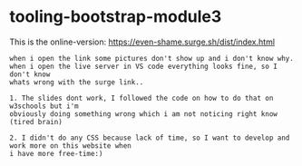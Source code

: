 # tooling-bootstrap-module3
  This is the online-version: https://even-shame.surge.sh/dist/index.html
  
    when i open the link some pictures don't show up and i don't know why.
    when i open the live server in VS code everything looks fine, so I don't know 
    whats wrong with the surge link.. 
    
    1. The slides dont work, I followed the code on how to do that on w3schools but i'm 
    obviously doing something wrong which i am not noticing right know (tired brain)
    
    2. I didn't do any CSS because lack of time, so I want to develop and work more on this website when 
    i have more free-time:)
